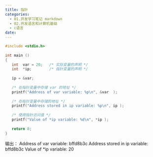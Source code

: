 ```yaml
---
title: 指针
categories:
  - 01.开发学习笔记 markdown
  - 02.开发语言和计算机基础
  - c语言
date:
---
```


``` c
#include <stdio.h>
 
int main ()
{
   int  var = 20;   /* 实际变量的声明 */
   int  *ip;        /* 指针变量的声明 */
 
   ip = &var;  
   
   /* 在指针变量中存储 var 的地址 */
   printf("Address of var variable: %p\n", &var  );
 
   /* 在指针变量中存储的地址 */
   printf("Address stored in ip variable: %p\n", ip );
 
   /* 使用指针访问值 */
   printf("Value of *ip variable: %d\n", *ip );
 
   return 0;
}
```

输出：
Address of var variable: bffd8b3c
Address stored in ip variable: bffd8b3c
Value of *ip variable: 20